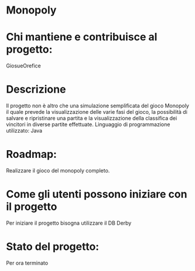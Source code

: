 # Monopoly
# Chi mantiene e contribuisce al progetto:

GiosueOrefice

# Descrizione

Il progetto non è altro che una simulazione semplificata del gioco Monopoly il quale prevede la visualizzazione delle varie fasi del gioco, la possibilità di salvare e ripristinare una partita e la visualizzazione della classifica dei vincitori in diverse partite effettuate.
Linguaggio di programmazione utilizzato: Java



# Roadmap: 

Realizzare il gioco del monopoly completo.


# Come gli utenti possono iniziare con il progetto

Per iniziare il progetto bisogna utilizzare il DB Derby 



# Stato del progetto: 

Per ora terminato
